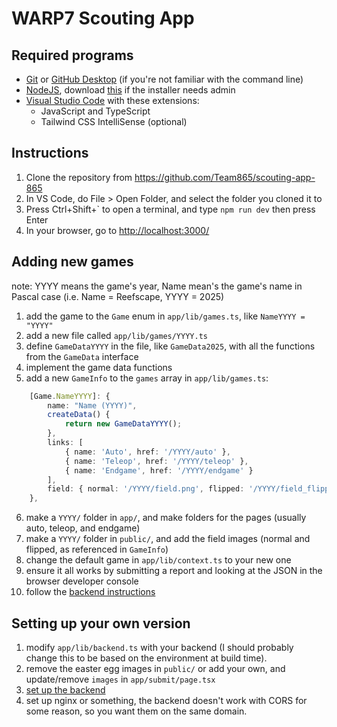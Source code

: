 # WARP7 Scouting App

## Required programs

- [Git](https://git-scm.org/download) or [GitHub Desktop](https://desktop.github.com/download/) (if you're not familiar with the command line)
- [NodeJS](https://nodejs.org), download [this](https://nodejs.org/dist/v22.13.1/node-v22.13.1-win-x64.zip) if the installer needs admin
- [Visual Studio Code](https://code.visualstudio.com) with these extensions:
  - JavaScript and TypeScript
  - Tailwind CSS IntelliSense (optional)
  
## Instructions

1. Clone the repository from https://github.com/Team865/scouting-app-865
2. In VS Code, do File > Open Folder, and select the folder you cloned it to
3. Press Ctrl+Shift+\` to open a terminal, and type `npm run dev` then press Enter
4. In your browser, go to [http://localhost:3000/]()

## Adding new games

note: YYYY means the game's year, Name mean's the game's name in Pascal case (i.e. Name = Reefscape, YYYY = 2025)

1. add the game to the `Game` enum in `app/lib/games.ts`, like `NameYYYY = "YYYY"`
2. add a new file called `app/lib/games/YYYY.ts`
3. define `GameDataYYYY` in the file, like `GameData2025`, with all the functions from the `GameData` interface
4. implement the game data functions
5. add a new `GameInfo` to the `games` array in `app/lib/games.ts`:
```typescript
    [Game.NameYYYY]: {
        name: "Name (YYYY)",
        createData() {
            return new GameDataYYYY();
        },
        links: [
            { name: 'Auto', href: '/YYYY/auto' },
            { name: 'Teleop', href: '/YYYY/teleop' },
            { name: 'Endgame', href: '/YYYY/endgame' }
        ],
        field: { normal: '/YYYY/field.png', flipped: '/YYYY/field_flipped.png' }
    },
```
6. make a `YYYY/` folder in `app/`, and make folders for the pages (usually auto, teleop, and endgame)
7. make a `YYYY/` folder in `public/`, and add the field images (normal and flipped, as referenced in `GameInfo`)
8. change the default game in `app/lib/context.ts` to your new one
9. ensure it all works by submitting a report and looking at the JSON in the browser developer console
10.  follow the [backend instructions](https://github.com/Team865/scouting-backend-865)

## Setting up your own version

1. modify `app/lib/backend.ts` with your backend (I should probably change this to be based on the environment at build time).
2. remove the easter egg images in `public/` or add your own, and update/remove `images` in `app/submit/page.tsx`
3. [set up the backend](https://github.com/Team865/scouting-backend-865)
4. set up nginx or something, the backend doesn't work with CORS for some reason, so you want them on the same domain.
